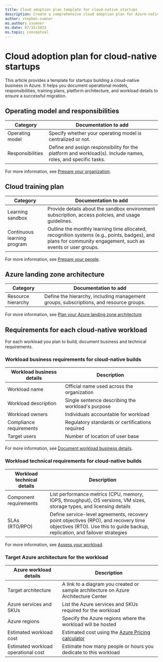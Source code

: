 ```yaml
---
title: Cloud adoption plan template for cloud-native startups
description: Create a comprehensive cloud adoption plan for Azure-native startups covering operating models, training strategies, landing zone architecture, and workload requirements to accelerate your cloud journey
author: stephen-sumner
ms.author: ssumner
ms.date: 07/15/2025
ms.topic: conceptual
---
```



# Cloud adoption plan for cloud-native startups

This article provides a template for startups building a cloud-native business in Azure. It helps you document operational models, responsibilities, training plans, platform architecture, and workload details to ensure a successful migration.

## Operating model and responsibilities

| Category          | Documentation to add                                   |
|-------------------|-----------------------------------------------|
| Operating model   | Specify whether your operating model is centralized or not. |
| Responsibilities  | Define and assign responsibility for the platform and workload(s). Include names, roles, and specific tasks. |

For more information, see [Prepare your organization](./prepare-organization-for-cloud.md).

## Cloud training plan

| Category                  | Documentation to add                                                                       |
|---------------------------|-----------------------------------------------------------------------------|
| Learning sandbox          | Provide details about the sandbox environment subscription, access policies, and usage guidelines. |
| Continuous learning program | Outline the monthly learning time allocated, recognition systems (e.g., points, badges), and plans for community engagement, such as events or user groups. |

For more information, see [Prepare your people](./prepare-people-for-cloud.md).

## Azure landing zone architecture

| Category                  | Documentation to add                                                                 |
|---------------------------|-------------------------------------------------------------------------------------|
| Resource hierarchy         | Define the hierarchy, including management groups, subscriptions, and resource groups. |

For more information, see [Plan your Azure landing zone architecture](./estimate-total-cost-of-ownership.md#plan-your-azure-architecture)

## Requirements for each cloud-native workload

For each workload you plan to build, document business and technical requirements.

### Workload business requirements for cloud-native builds

| Workload business details | Description |
|-----------------|-------------|
| Workload name | Official name used across the organization |
| Workload description | Single sentence describing the workload's purpose |
| Workload owners | Individuals accountable for workload |
| Compliance requirements | Regulatory standards or certifications required |
| Target users | Number of location of user base |

For more information, see [Document workload business details](./discover-existing-workload-inventory.md#document-workload-business-details).

### Workload technical requirements for cloud-native builds

| Workload technical details               | Description |
|--------------------------------|------------------------------------------------------|
| Component requirements         | List performance metrics (CPU, memory, IOPS, throughput), OS versions, VM sizes, storage types, and licensing details |
| SLAs (RTO/RPO)                 | Define service-level agreements, recovery point objectives (RPO), and recovery time objectives (RTO). Use this to guide backup, replication, and failover strategies |

For more information, see [Assess your workload](./assess-workloads-for-cloud-migration.md).

### Target Azure architecture for the workload

| Azure workload details | Description |
| --- | --- |
| Target architecture | A link to a diagram you created or sample architecture on Azure Architecture Center |
| Azure services and SKUs | List the Azure services and SKUs required for the workload |
| Azure regions | Specify the Azure regions where the workload will be hosted |
| Estimated workload cost | Estimated cost using the [Azure Pricing calculator](https://azure.microsoft.com/pricing/calculator/) |
| Estimated workload operational cost | Estimate how many people or hours you dedicate to this workload |

